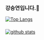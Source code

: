 ### 강승연입니다.👋

<!--
[![Hits](https://hits.seeyoufarm.com/api/count/incr/badge.svg?url=https%3A%2F%2Fgithub.com%2Ftmddusgood)](https://hits.seeyoufarm.com)
**tmddusgood/tmddusgood** is a ✨ _special_ ✨ repository because its `README.md` (this file) appears on your GitHub profile.

Here are some ideas to get you started:

- 🔭 I’m currently working on ...
- 🌱 I’m currently learning ...
- 👯 I’m looking to collaborate on ...
- 🤔 I’m looking for help with ...
- 💬 Ask me about ...
- 📫 How to reach me: ...
- 😄 Pronouns: ...
- ⚡ Fun fact: ...
-->


[![Top Langs](https://github-readme-stats.vercel.app/api/top-langs/?username=tmddusgood&layout=compact)](https://github.com/tmddusgood)
### ###
[![github stats](https://github-readme-stats.vercel.app/api?username=tmddusgood&show_icons=true&hide_border=true)](https://github.com/tmddusgood)
